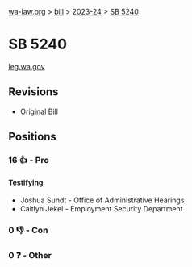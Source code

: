[wa-law.org](/) > [bill](/bill/) > [2023-24](/bill/2023-24/) > [SB 5240](/bill/2023-24/sb/5240/)

# SB 5240
[leg.wa.gov](https://app.leg.wa.gov/billsummary?BillNumber=5240&Year=2023&Initiative=false)

## Revisions
* [Original Bill](1/)

## Positions
### 16 👍 - Pro
#### Testifying
* Joshua  Sundt - Office of Administrative Hearings
* Caitlyn Jekel - Employment Security Department

### 0 👎 - Con

### 0 ❓ - Other

